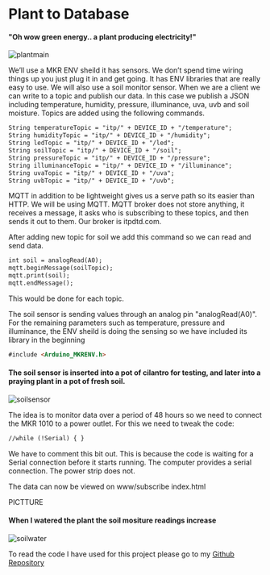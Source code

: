 # Plant to Database

#### "Oh wow green energy.. a plant producing electricity!"

![plantmain](plantmain.jpg)


We’ll use a MKR ENV sheild it has sensors. We don’t spend time wiring things up you just plug it in and get going. It has ENV libraries that are really easy to use. We will also use a soil monitor sensor. When we are a client we can write to a topic and publish our data. In this case we publish a JSON including temperature, humidity, pressure, illuminance, uva, uvb and soil moisture. Topics are added using the following commands.

```markdown
String temperatureTopic = "itp/" + DEVICE_ID + "/temperature";
String humidityTopic = "itp/" + DEVICE_ID + "/humidity";
String ledTopic = "itp/" + DEVICE_ID + "/led";
String soilTopic = "itp/" + DEVICE_ID + "/soil";
String pressureTopic = "itp/" + DEVICE_ID + "/pressure";
String illuminanceTopic = "itp/" + DEVICE_ID + "/illuminance";
String uvaTopic = "itp/" + DEVICE_ID + "/uva";
String uvbTopic = "itp/" + DEVICE_ID + "/uvb";
```


MQTT in addition to be lightweight gives us a serve path so its easier than HTTP. We will be using MQTT. MQTT broker does not store anything, it receives a message, it asks who is subscribing to these topics, and then sends it out to them. Our broker is itpdtd.com.

After adding new topic for soil we add this command so we can read and send data. 

```markdown
int soil = analogRead(A0);
mqtt.beginMessage(soilTopic);
mqtt.print(soil);
mqtt.endMessage();
```
This would be done for each topic.

The soil sensor is sending values through an analog pin "analogRead(A0)". For the remaining parameters such as temperature, pressure and illuminance, the ENV sheild is doing the sensing so we have included its library in the beginning 

```markdown
#include <Arduino_MKRENV.h>
```

#### The soil sensor is inserted into a pot of cilantro for testing, and later into a praying plant in a pot of fresh soil. 

![soilsensor](soilsensor.jpg)

The idea is to monitor data over a period of 48 hours so we need to connect the MKR 1010 to a power outlet. For this we need to tweak the code:

```markdown
//while (!Serial) { }
```
We have to comment this bit out. This is because the code is waiting for a Serial connection before it starts running. The computer provides a serial connection. The power strip does not. 

The data can now be viewed on www/subscribe index.html

PICTTURE


#### When I watered the plant the soil mositure readings increase

![soilwater](soilwater.jpg)


To read the code I have used for this project please go to my [Github Repository](https://github.com/bsehgol/devicetodatabase/blob/master/soilmonitor/soilmonitor.ino)

